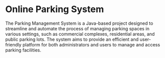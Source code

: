 # Online Parking System

The Parking Management System is a Java-based project designed to streamline and automate the process of managing parking spaces in various settings, such as commercial complexes, residential areas, and public parking lots. The system aims to provide an efficient and user-friendly platform for both administrators and users to manage and access parking facilities.
